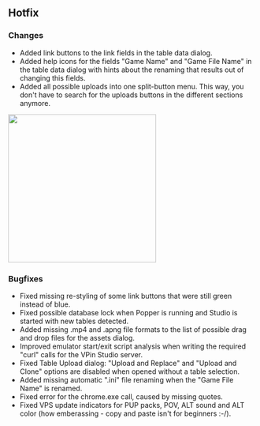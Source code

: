 ## Hotfix

### Changes

- Added link buttons to the link fields in the table data dialog.
- Added help icons for the fields "Game Name" and "Game File Name" in the table data dialog with hints about the renaming that results out of changing this fields.
- Added all possible uploads into one split-button menu. This way, you don't have to search for the uploads buttons in the different sections anymore.

<img src="https://raw.githubusercontent.com/syd711/vpin-studio/main/documentation/tables/upload-buttons.png" width="300" />


### Bugfixes

- Fixed missing re-styling of some link buttons that were still green instead of blue.
- Fixed possible database lock when Popper is running and Studio is started with new tables detected.
- Added missing .mp4 and .apng file formats to the list of possible drag and drop files for the assets dialog.
- Improved emulator start/exit script analysis when writing the required "curl" calls for the VPin Studio server.
- Fixed Table Upload dialog: "Upload and Replace" and "Upload and Clone" options are disabled when opened without a table selection.
- Added missing automatic ".ini" file renaming when the "Game File Name" is renamed.
- Fixed error for the chrome.exe call, caused by missing quotes. 
- Fixed VPS update indicators for PUP packs, POV, ALT sound and ALT color (how emberassing - copy and paste isn't for beginners :-/).